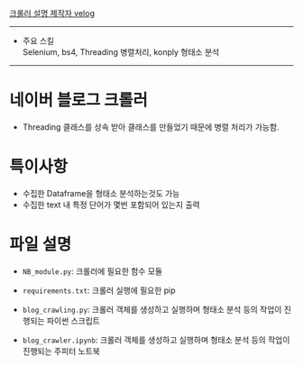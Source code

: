 [크롤러 설명 제작자 velog](https://velog.io/@xenrose/naverBlogCrawling)

___
* 주요 스킬  
Selenium, bs4, Threading 병렬처리, konply 형태소 분석
___

# 네이버 블로그 크롤러
* Threading 클래스를 상속 받아 클래스를 만들었기 때문에 병렬 처리가 가능함. 

# 특이사항
* 수집한 Dataframe을 형태소 분석하는것도 가능
* 수집한 text 내 특정 단어가 몇번 포함되어 있는지 출력

# 파일 설명

* `NB_module.py`: 크롤러에 필요한 함수 모듈

* `requirements.txt`: 크롤러 실행에 필요한 pip

* `blog_crawling.py`: 크롤러 객체를 생성하고 실행하며 형태소 분석 등의 작업이 진행되는 파이썬 스크립트

* `blog_crawler.ipynb`: 크롤러 객체를 생성하고 실행하며 형태소 분석 등의 작업이 진행되는 주피터 노트북
